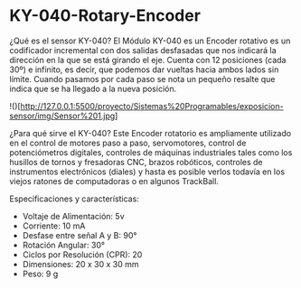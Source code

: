 # KY-040-Rotary-Encoder

¿Qué es el sensor KY-040?
El Módulo KY-040 es un Encoder rotativo es un codificador incremental con dos salidas desfasadas que nos indicará la dirección en la que se está girando el eje. Cuenta con 12 posiciones (cada 30º) e infinito, es decir, que podemos dar vueltas hacia ambos lados sin límite. Cuando pasamos por cada paso se nota un pequeño resalte que indica que se ha llegado a la nueva posición.

!()[http://127.0.0.1:5500/proyecto/Sistemas%20Programables/exposicion-sensor/img/Sensor%201.jpg]

¿Para qué sirve el KY-040?
Este Encoder rotatorio es ampliamente utilizado en el control de motores paso a paso, servomotores, control de potenciómetros digitales, controles de máquinas industriales tales como los husillos de tornos y fresadoras CNC, brazos robóticos, controles de instrumentos electrónicos (diales) y hasta es posible verlos todavía en los viejos ratones de computadoras o en algunos TrackBall.

Especificaciones y características:
+ Voltaje de Alimentación: 5v
+ Corriente: 10 mA
+ Desfase entre señal A y B: 90°
+ Rotación Angular: 30°
+ Ciclos por Resolución (CPR): 20
+ Dimensiones: 20 x 30 x 30 mm
+ Peso: 9 g
